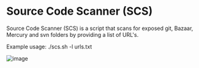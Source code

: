 # Source Code Scanner (SCS)

Source Code Scanner (SCS) is a script that scans for exposed git, Bazaar, Mercury and svn folders by providing a list of URL's.

Example usage: ./scs.sh -l urls.txt

![image](https://user-images.githubusercontent.com/80685782/178124612-cd17a9b0-d8cb-4034-b7b5-9a9b1a95d49f.png)



